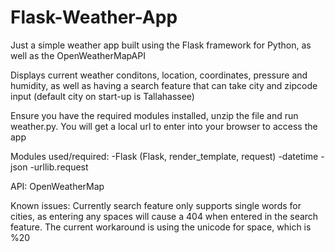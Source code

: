 # Flask-Weather-App

Just a simple weather app built using the Flask framework for Python, as well as the OpenWeatherMapAPI

Displays current weather conditons, location, coordinates, pressure and humidity, 
as well as having a search feature that can take city and zipcode input
(default city on start-up is Tallahassee)

Ensure you have the required modules installed, unzip the file and run weather.py.
You will get a local url to enter into your browser to access the app

Modules used/required:
-Flask (Flask, render_template, request)
-datetime
-json
-urllib.request

API:
OpenWeatherMap

Known issues:
Currently search feature only supports single words for cities, as entering any spaces
will cause a 404 when entered in the search feature.
The current workaround is using the unicode for space, which is %20
